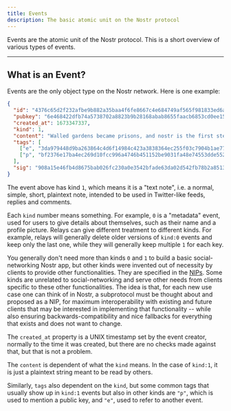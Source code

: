 ```yaml
---
title: Events
description: The basic atomic unit on the Nostr protocol
---
```


Events are the atomic unit of the Nostr protocol. This is a short overview of various types of events.

---

## What is an Event?

Events are the only object type on the Nostr network. Here is one example:

```json
{
  "id": "4376c65d2f232afbe9b882a35baa4f6fe8667c4e684749af565f981833ed6a65",
  "pubkey": "6e468422dfb74a5738702a8823b9b28168abab8655faacb6853cd0ee15deee93",
  "created_at": 1673347337,
  "kind": 1,
  "content": "Walled gardens became prisons, and nostr is the first step towards tearing down the prison walls.",
  "tags": [
    ["e", "3da979448d9ba263864c4d6f14984c423a3838364ec255f03c7904b1ae77f206"],
    ["p", "bf2376e17ba4ec269d10fcc996a4746b451152be9031fa48e74553dde5526bce"]
  ],
  "sig": "908a15e46fb4d8675bab026fc230a0e3542bfade63da02d542fb78b2a8513fcd0092619a2c8c1221e581946e0191f2af505dfdf8657a414dbca329186f009262"
}
```

The event above has kind `1`, which means it is a "text note", i.e. a normal, simple, short, plaintext note, intended to be used in Twitter-like feeds, replies and comments.

Each `kind` number means something. For example, `0` is a "metadata" event, used for users to give details about themselves, such as their name and a profile picture. Relays can give different treatment to different kinds. For example, relays will generally delete older versions of `kind:0` events and keep only the last one, while they will generally keep multiple `1` for each key.

You generally don't need more than kinds `0` and `1` to build a basic social-networking Nostr app, but other kinds were invented out of necessity by clients to provide other functionalities. They are specified in the [NIPs](/the-protocol/nips). Some kinds are unrelated to social-networking and serve other needs from clients specific to these other functionalities. The idea is that, for each new use case one can think of in Nostr, a subprotocol must be thought about and proposed as a NIP, for maximum interoperability with existing and future clients that may be interested in implementing that functionality -- while also ensuring backwards-compatibility and nice fallbacks for everything that exists and does not want to change.

The `created_at` property is a UNIX timestamp set by the event creator, normally to the time it was created, but there are no checks made against that, but that is not a problem.

The `content` is dependent of what the `kind` means. In the case of `kind:1`, it is just a plaintext string meant to be read by others.

Similarly, `tags` also dependent on the `kind`, but some common tags that usually show up in `kind:1` events but also in other kinds are `"p"`, which is used to mention a public key, and `"e"`, used to refer to another event.
